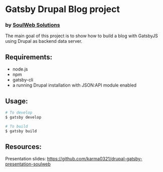 # Gatsby Drupal Blog project
### by [SoulWeb Solutions](mailto:info@soulweb.it)

The main goal of this project is to show how to build a blog with GatsbyJS using Drupal as backend data server.

## Requirements:

- node.js
- npm
- gatsby-cli
- a running Drupal installation with JSON:API module enabled

## Usage:

```bash
# To develop
$ gatsby develop

# To build
$ gatsby build
```

## Resources:

Presentation slides: https://github.com/karma0321/drupal-gatsby-presentation-soulweb
